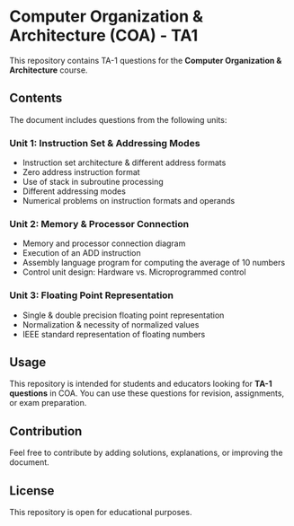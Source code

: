 # Computer Organization & Architecture (COA) - TA1
                               
This repository contains TA-1 questions for the **Computer Organization & Architecture** course. 
   
## Contents
 
The document includes questions from the following units: 

### Unit 1: Instruction Set & Addressing Modes
- Instruction set architecture & different address formats   
- Zero address instruction format
- Use of stack in subroutine processing
- Different addressing modes
- Numerical problems on instruction formats and operands

### Unit 2: Memory & Processor Connection
- Memory and processor connection diagram
- Execution of an ADD instruction
- Assembly language program for computing the average of 10 numbers
- Control unit design: Hardware vs. Microprogrammed control

### Unit 3: Floating Point Representation
- Single & double precision floating point representation
- Normalization & necessity of normalized values
- IEEE standard representation of floating numbers

## Usage
This repository is intended for students and educators looking for **TA-1 questions** in COA. You can use these questions for revision, assignments, or exam preparation.

## Contribution
Feel free to contribute by adding solutions, explanations, or improving the document.

## License
This repository is open for educational purposes. 
